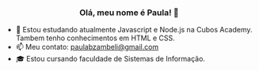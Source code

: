 ### <h3 align="center"> Olá, meu nome é Paula! 🌻 </h3>

- 🌱 Estou estudando atualmente Javascript e Node.js na Cubos Academy. Tambem tenho conhecimentos em HTML e CSS.
- 📫 Meu contato: paulabzambeli@gmail.com
- 🎓 Estou cursando faculdade de Sistemas de Informação.





  

  
  
  
 
 
 
 

